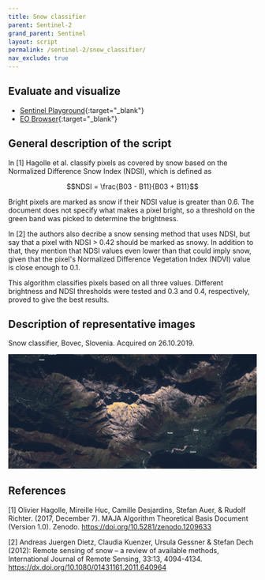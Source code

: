 ```yaml
---
title: Snow classifier
parent: Sentinel-2
grand_parent: Sentinel
layout: script
permalink: /sentinel-2/snow_classifier/
nav_exclude: true
---
```



## Evaluate and visualize
 - [Sentinel Playground](https://apps.sentinel-hub.com/sentinel-playground/?source=S2&lat=41.9027835&lng=12.496365500000024&zoom=12&evalscripturl=https://raw.githubusercontent.com/sentinel-hub/customScripts/master/sentinel-2/snow_classifier/script.js){:target="_blank"}    
 - [EO Browser](https://apps.sentinel-hub.com/eo-browser/?lat=46.35647&lng=13.47542&zoom=13&time=2019-10-26&preset=CUSTOM&datasource=Sentinel-2%20L1C&layers=B01,B02,B03&evalscript=ICB2YXIgTkRTSSA9IChCMDMgLSBCMTEpIC8gKEIwMyArIEIxMSk7CnZhciBORFZJID0gKEIwOCAtIEIwNCkgLyAoQjA4ICsgQjA0KTsKdmFyIGdhaW4gPSAyLjU7CgpmdW5jdGlvbiBzaShhKSB7CiAgICByZXR1cm4gKGE%2BPTAuNCkgPyAxIDogKE1hdGguYWJzKE5EVkkgLSAwLjEpIDw9IDAuMDI1ID8gMSA6IDApOwp9CgpmdW5jdGlvbiBicihhKSB7CiAgICByZXR1cm4gYT4wLjM7Cn0KICAgCnZhciB2ID0gc2koTkRTSSkgJiYgYnIoQjAzKTsKCnJldHVybiAodj09MSkgPyBbMS4wLDAuOCwwLjRdIDogW0IwNCwgQjAzLCBCMDJdLm1hcChhID0%2BIGdhaW4gKiBhKTs%3D){:target="_blank"}   

## General description of the script

In [1] Hagolle et al. classify pixels as covered by snow based on the Normalized Difference Snow Index (NDSI), which is defined as 

$$NDSI = \frac{B03 - B11}{B03 + B11}$$

Bright pixels are marked as snow if  their NDSI value is greater than 0.6. The document does not specify what
 makes a pixel bright, so a threshold on the green band was picked to determine the brightness.
 
In [2] the authors also decribe a snow sensing method that uses NDSI, but say that a pixel with NDSI > 0.42 should be marked as snowy.
In addition to that, they mention that NDSI values even lower than that could imply snow, given that the pixel's Normalized 
Difference Vegetation Index (NDVI) value is close enough to 0.1.

This algorithm classifies pixels based on all three values. Different brightness and NDSI thresholds were tested and 0.3 and 0.4, respectively, proved to give the best results.

## Description of representative images

Snow classifier, Bovec, Slovenia. Acquired on 26.10.2019.

![snow classifier](fig/fig1.png)

## References
[1] Olivier Hagolle, Mireille Huc, Camille Desjardins, Stefan Auer, & Rudolf Richter. (2017, December 7). MAJA Algorithm Theoretical Basis Document (Version 1.0). Zenodo. https://doi.org/10.5281/zenodo.1209633

[2] Andreas Juergen Dietz, Claudia Kuenzer, Ursula Gessner & Stefan Dech (2012):
Remote sensing of snow – a review of available methods, International Journal of Remote Sensing,
33:13, 4094-4134. https://dx.doi.org/10.1080/01431161.2011.640964
